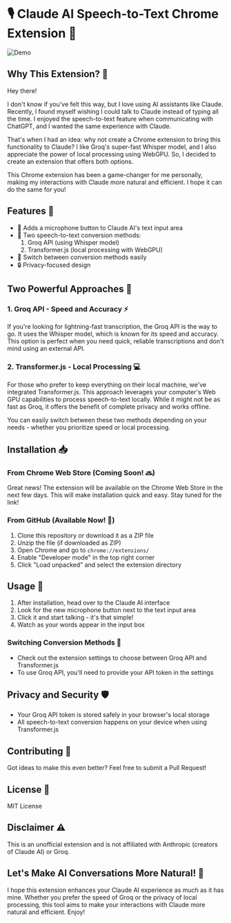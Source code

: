 # 🎙️ Claude AI Speech-to-Text Chrome Extension 🤖

![Demo](https://raw.githubusercontent.com/unclecode/claudet/main/howto.gif)

## Why This Extension? 🤔
Hey there!

I don't know if you've felt this way, but I love using AI assistants like Claude. Recently, I found myself wishing I could talk to Claude instead of typing all the time. I enjoyed the speech-to-text feature when communicating with ChatGPT, and I wanted the same experience with Claude.

That's when I had an idea: why not create a Chrome extension to bring this functionality to Claude? I like Groq's super-fast Whisper model, and I also appreciate the power of local processing using WebGPU. So, I decided to create an extension that offers both options.

This Chrome extension has been a game-changer for me personally, making my interactions with Claude more natural and efficient. I hope it can do the same for you!

## Features 🚀

- 🎤 Adds a microphone button to Claude AI's text input area
- 🔄 Two speech-to-text conversion methods:
  1. Groq API (using Whisper model)
  2. Transformer.js (local processing with WebGPU)
- 🔀 Switch between conversion methods easily
- 🔒 Privacy-focused design

## Two Powerful Approaches 💪

### 1. Groq API - Speed and Accuracy ⚡

If you're looking for lightning-fast transcription, the Groq API is the way to go. It uses the Whisper model, which is known for its speed and accuracy. This option is perfect when you need quick, reliable transcriptions and don't mind using an external API.

### 2. Transformer.js - Local Processing 💻

For those who prefer to keep everything on their local machine, we've integrated Transformer.js. This approach leverages your computer's Web GPU capabilities to process speech-to-text locally. While it might not be as fast as Groq, it offers the benefit of complete privacy and works offline.

You can easily switch between these two methods depending on your needs - whether you prioritize speed or local processing.

## Installation 📥

### From Chrome Web Store (Coming Soon! 🔜)

Great news! The extension will be available on the Chrome Web Store in the next few days. This will make installation quick and easy. Stay tuned for the link!

### From GitHub (Available Now! 🎉)

1. Clone this repository or download it as a ZIP file
2. Unzip the file (if downloaded as ZIP)
3. Open Chrome and go to `chrome://extensions/`
4. Enable "Developer mode" in the top right corner
5. Click "Load unpacked" and select the extension directory

## Usage 🔧

1. After installation, head over to the Claude AI interface
2. Look for the new microphone button next to the text input area
3. Click it and start talking - it's that simple!
4. Watch as your words appear in the input box

### Switching Conversion Methods 🔄

- Check out the extension settings to choose between Groq API and Transformer.js
- To use Groq API, you'll need to provide your API token in the settings

## Privacy and Security 🛡️

- Your Groq API token is stored safely in your browser's local storage
- All speech-to-text conversion happens on your device when using Transformer.js

## Contributing 🤝

Got ideas to make this even better? Feel free to submit a Pull Request!

## License 📄

MIT License

## Disclaimer ⚠️

This is an unofficial extension and is not affiliated with Anthropic (creators of Claude AI) or Groq.

## Let's Make AI Conversations More Natural! 💬

I hope this extension enhances your Claude AI experience as much as it has mine. Whether you prefer the speed of Groq or the privacy of local processing, this tool aims to make your interactions with Claude more natural and efficient. Enjoy!